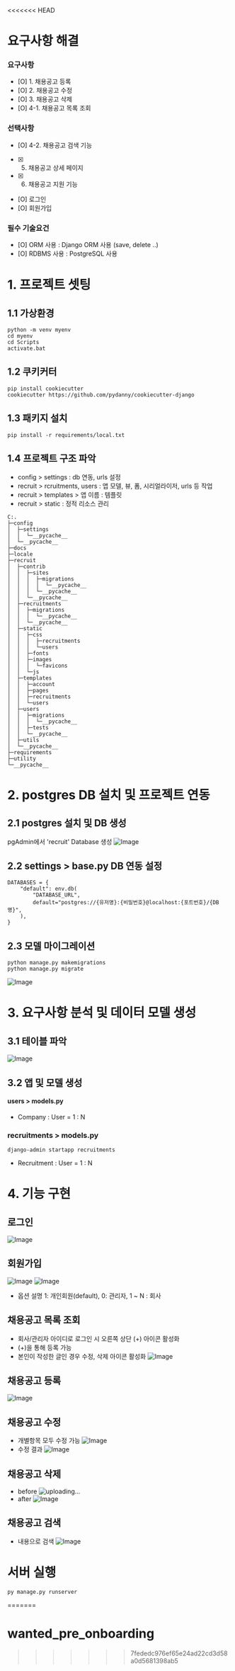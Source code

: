 <<<<<<< HEAD
# 요구사항 해결
### 요구사항
- [O] 1. 채용공고 등록 
- [O] 2. 채용공고 수정
- [O] 3. 채용공고 삭제
- [O] 4-1. 채용공고 목록 조회
### 선택사항
- [O] 4-2. 채용공고 검색 기능
- [X] 5. 채용공고 상세 페이지 
- [X] 6. 채용공고 지원 기능
- [O] 로그인
- [O] 회원가입

### 필수 기술요건
- [O] ORM 사용 : Django ORM 사용 (save, delete ..)
- [O] RDBMS 사용 : PostgreSQL 사용

# 1. 프로젝트 셋팅
## 1.1 가상환경 
```
python -m venv myenv
cd myenv
cd Scripts
activate.bat
```

## 1.2 쿠키커터
```
pip install cookiecutter 
cookiecutter https://github.com/pydanny/cookiecutter-django 
```

## 1.3 패키지 설치
```
pip install -r requirements/local.txt
```

## 1.4 프로젝트 구조 파악
- config > settings : db 연동, urls 설정
- recruit > rcruitments, users : 앱 모델, 뷰, 폼, 시리얼라이저, urls 등 작업
- recruit > templates > 앱 이름 : 템플릿
- recruit > static : 정적 리소스 관리
```
C:.
├─config
│  ├─settings
│  │  └─__pycache__
│  └─__pycache__
├─docs
├─locale
├─recruit
│  ├─contrib
│  │  ├─sites
│  │  │  ├─migrations
│  │  │  │  └─__pycache__
│  │  │  └─__pycache__
│  │  └─__pycache__
│  ├─recruitments
│  │  ├─migrations
│  │  │  └─__pycache__
│  │  └─__pycache__
│  ├─static
│  │  ├─css
│  │  │  ├─recruitments
│  │  │  └─users
│  │  ├─fonts
│  │  ├─images
│  │  │  └─favicons
│  │  └─js
│  ├─templates
│  │  ├─account
│  │  ├─pages
│  │  ├─recruitments
│  │  └─users
│  ├─users
│  │  ├─migrations
│  │  │  └─__pycache__
│  │  ├─tests
│  │  └─__pycache__
│  ├─utils
│  └─__pycache__
├─requirements
├─utility
└─__pycache__
```


# 2. postgres DB 설치 및 프로젝트 연동
## 2.1 postgres 설치 및 DB 생성
pgAdmin에서 'recruit' Database 생성
![Image](https://i.imgur.com/il2Jr08.png)

## 2.2 settings >  base.py DB 연동 설정
```
DATABASES = {
    "default": env.db(
        "DATABASE_URL",
        default="postgres://{유저명}:{비밀번호}@localhost:{포트번호}/{DB명}",
    ),
}
```

## 2.3 모델 마이그레이션
```
python manage.py makemigrations
python manage.py migrate
```
![Image](https://i.imgur.com/jNTPonO.png)


# 3. 요구사항 분석 및 데이터 모델 생성
## 3.1 테이블 파악
![Image](https://i.imgur.com/I1snt79.png)


## 3.2 앱 및 모델 생성
#### users >  models.py
- Company : User = 1 : N

### recruitments >  models.py
```
django-admin startapp recruitments
```
- Recruitment : User = 1 : N

# 4. 기능 구현
## 로그인
![Image](https://i.imgur.com/NfB7HD5.png)

## 회원가입
![Image](https://i.imgur.com/CIOt359.png)
![Image](https://i.imgur.com/6WA6old.png)
* 옵션 설명
1: 개인회원(default), 0: 관리자, 1 ~ N : 회사

## 채용공고 목록 조회
- 회사/관리자 아이디로 로그인 시 오른쪽 상단 (+) 아이콘 활성화
- (+)을 통해 등록 가능
- 본인이 작성한 글인 경우 수정, 삭제 아이콘 활성화
![Image](https://i.imgur.com/yDPcjLE.png)

## 채용공고 등록
![Image](https://i.imgur.com/Zu6xIKH.png)

## 채용공고 수정
- 개별항목 모두 수정 가능
![Image](https://i.imgur.com/0zydHnG.png)
- 수정 결과
![Image](https://i.imgur.com/VYxmzbo.png)

## 채용공고 삭제
- before
![uploading...](http://i.imgur.com/uploading.png)
- after
![Image](https://i.imgur.com/A5313Yo.png)

## 채용공고 검색
- 내용으로 검색
![Image](https://i.imgur.com/4aoPyQV.png)

# 서버 실행 
```
py manage.py runserver
```

=======
# wanted_pre_onboarding
>>>>>>> 7fededc976ef65e24ad22cd3d58a0d5681398ab5
